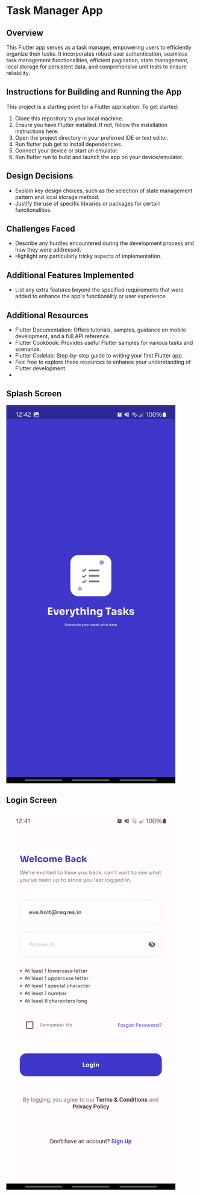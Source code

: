 # Task Manager App

## Overview
This Flutter app serves as a task manager, empowering users to efficiently organize their tasks. It incorporates robust user authentication, seamless task management functionalities, efficient pagination, state management, local storage for persistent data, and comprehensive unit tests to ensure reliability.

## Instructions for Building and Running the App

This project is a starting point for a Flutter application. To get started:

1. Clone this repository to your local machine.
2. Ensure you have Flutter installed. If not, follow the installation instructions here.
3. Open the project directory in your preferred IDE or text editor.
4. Run flutter pub get to install dependencies.
5. Connect your device or start an emulator.
6. Run flutter run to build and launch the app on your device/emulator.

   
## Design Decisions
* Explain key design choices, such as the selection of state management pattern and local storage method.
* Justify the use of specific libraries or packages for certain functionalities.

## Challenges Faced
* Describe any hurdles encountered during the development process and how they were addressed.
* Highlight any particularly tricky aspects of implementation.

## Additional Features Implemented
* List any extra features beyond the specified requirements that were added to enhance the app's functionality or user experience.


## Additional Resources
* Flutter Documentation: Offers tutorials, samples, guidance on mobile development, and a full API reference.
* Flutter Cookbook: Provides useful Flutter samples for various tasks and scenarios.
* Flutter Codelab: Step-by-step guide to writing your first Flutter app.
* Feel free to explore these resources to enhance your understanding of Flutter development.
* 
## Splash Screen
<img src="screen/Screenshot_1.png"  height="1000em">

## Login Screen
<img src="screen/Screenshot_2.png"  height="1000em">
